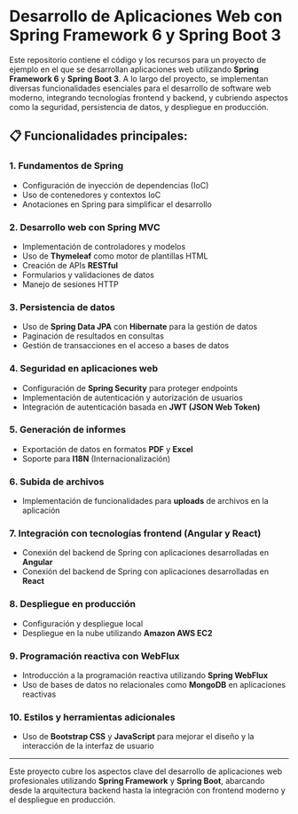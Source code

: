 # Desarrollo de Aplicaciones Web con Spring Framework 6 y Spring Boot 3

Este repositorio contiene el código y los recursos para un proyecto de ejemplo en el que se desarrollan aplicaciones web utilizando **Spring Framework 6** y **Spring Boot 3**. A lo largo del proyecto, se implementan diversas funcionalidades esenciales para el desarrollo de software web moderno, integrando tecnologías frontend y backend, y cubriendo aspectos como la seguridad, persistencia de datos, y despliegue en producción.

## 📋 Funcionalidades principales:

### 1. **Fundamentos de Spring**
   - Configuración de inyección de dependencias (IoC)
   - Uso de contenedores y contextos IoC
   - Anotaciones en Spring para simplificar el desarrollo

### 2. **Desarrollo web con Spring MVC**
   - Implementación de controladores y modelos
   - Uso de **Thymeleaf** como motor de plantillas HTML
   - Creación de APIs **RESTful**
   - Formularios y validaciones de datos
   - Manejo de sesiones HTTP

### 3. **Persistencia de datos**
   - Uso de **Spring Data JPA** con **Hibernate** para la gestión de datos
   - Paginación de resultados en consultas
   - Gestión de transacciones en el acceso a bases de datos

### 4. **Seguridad en aplicaciones web**
   - Configuración de **Spring Security** para proteger endpoints
   - Implementación de autenticación y autorización de usuarios
   - Integración de autenticación basada en **JWT (JSON Web Token)**

### 5. **Generación de informes**
   - Exportación de datos en formatos **PDF** y **Excel**
   - Soporte para **I18N** (Internacionalización)

### 6. **Subida de archivos**
   - Implementación de funcionalidades para **uploads** de archivos en la aplicación

### 7. **Integración con tecnologías frontend (Angular y React)**
   - Conexión del backend de Spring con aplicaciones desarrolladas en **Angular**
   - Conexión del backend de Spring con aplicaciones desarrolladas en **React**

### 8. **Despliegue en producción**
   - Configuración y despliegue local
   - Despliegue en la nube utilizando **Amazon AWS EC2**

### 9. **Programación reactiva con WebFlux**
   - Introducción a la programación reactiva utilizando **Spring WebFlux**
   - Uso de bases de datos no relacionales como **MongoDB** en aplicaciones reactivas

### 10. **Estilos y herramientas adicionales**
   - Uso de **Bootstrap CSS** y **JavaScript** para mejorar el diseño y la interacción de la interfaz de usuario

---

Este proyecto cubre los aspectos clave del desarrollo de aplicaciones web profesionales utilizando **Spring Framework** y **Spring Boot**, abarcando desde la arquitectura backend hasta la integración con frontend moderno y el despliegue en producción.

